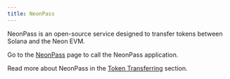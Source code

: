 ```yaml
---
title: NeonPass
---
```


NeonPass is an open-source service designed to transfer tokens between Solana and the Neon EVM.

Go to the [NeonPass](https://neonpass.live/) page to call the NeonPass application.

Read more about NeonPass in the [Token Transferring](token_transferring/neonpass_usage.md) section.

